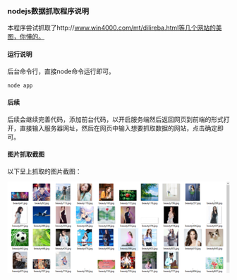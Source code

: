 ### nodejs数据抓取程序说明

本程序尝试抓取了http://www.win4000.com/mt/dilireba.html等几个网站的美图，你懂的。

#### 运行说明

后台命令行，直接node命令运行即可。

```bash
node app
```

#### 后续

后续会继续完善代码，添加前台代码，以开启服务端然后返回网页到前端的形式打开，直接输入服务器网址，然后在网页中输入想要抓取数据的网站，点击确定即可。

#### 图片抓取截图

以下呈上抓取的图片截图：

![](https://github.com/jimsonbuilder/nodejs-demo/blob/master/capture.png)
